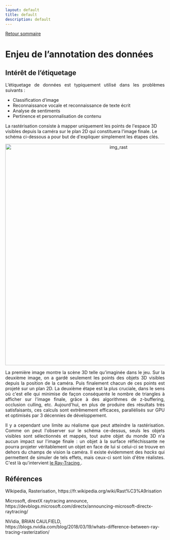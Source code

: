 ```yaml
---
layout: default
title: default
description: default
---
```


[Retour sommaire](./)

# Enjeu de l’annotation des données

## Intérêt de l’étiquetage

<p style='text-align: justify;'> 
L’étiquetage de données est typiquement utilisé dans les problèmes suivants :
  <ul>
<li>Classification d’image</li>
<li>Reconnaissance vocale et reconnaissance de texte écrit</li>
<li>Analyse de sentiments</li>
<li>Pertinence et personnalisation de contenu</li>
</ul>

</p
<p style='text-align: justify;'> 
La rastérisation consiste à mapper uniquement les points de l'espace 3D visibles depuis la caméra sur le plan 2D qui constituera l'image finale. Le schéma ci-dessous a pour but de d'expliquer simplement les étapes clés.
</p>

<p align="center"><img src="img_rast.png" alt="img_rast" width="700"></p>

<p style='text-align: justify;'> 
  La première image montre la scène 3D telle qu'imaginée dans le jeu. Sur la deuxième image, on a gardé seulement les points des objets 3D visibles depuis la position de la caméra. Puis finalement chacun de ces points est projeté sur un plan 2D.
La deuxième étape est la plus cruciale, dans le sens où c'est elle qui minimise de façon conséquente le nombre de triangles à afficher sur l'image finale, grâce à des algorithmes de z-buffering, occlusion culling, etc. Aujourd'hui, en plus de produire des résultats très satisfaisants, ces calculs sont extrêmement efficaces, parallélisés sur GPU et optimisés par 3 décennies de développement.
</p>
<p style='text-align: justify;'> 
  Il y a cependant une limite au réalisme que peut atteindre la rastérisation. Comme on peut l'observer sur le schéma ce-dessus, seuls les objets visibles sont sélectionnés et mappés, tout autre objet du monde 3D n'a aucun impact sur l'image finale : un objet à la surface réfléchissante ne pourra projeter véritablement un objet en face de lui si celui-ci se trouve en dehors du champs de vision la caméra. Il existe évidemment des <i>hacks</i> qui permettent de simuler de tels effets, mais ceux-ci sont loin d'être réalistes. C'est là qu'intervient <a href="./raytracing.html"> le Ray-Tracing </a>. 
</p>

<h2 id="references">Références</h2>

<p>
  WIkipedia, Rasterisation, https://fr.wikipedia.org/wiki/Rast%C3%A9risation
</p>
<p>
  Microsoft, dirextX raytracing announce, https://devblogs.microsoft.com/directx/announcing-microsoft-directx-raytracing/
</p>
<p>
  NVidia, BRIAN CAULFIELD, https://blogs.nvidia.com/blog/2018/03/19/whats-difference-between-ray-tracing-rasterization/
</p>
